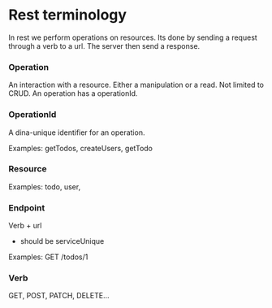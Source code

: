 # Rest terminology

In rest we perform operations on resources. Its done by sending a request
through a verb to a url. The server then send a response.

### Operation

An interaction with a resource. Either a manipulation or a read. Not limited to
CRUD. An operation has a operationId.

### OperationId

A dina-unique identifier for an operation.

Examples: getTodos, createUsers, getTodo

### Resource

Examples: todo, user,

### Endpoint

Verb + url

* should be serviceUnique

Examples: GET /todos/1

### Verb

GET, POST, PATCH, DELETE...
